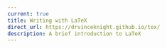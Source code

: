 ```yaml
---
current: true
title: Writing with LaTeX
direct_url: https://drvinceknight.github.io/tex/
description: A brief introduction to LaTeX
---
```

